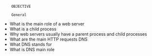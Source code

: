 		OBJECTIVE

		General
* What is the main role of a web server
* What is a child process
* Why web servers usually have a parent process and child processes
* What are the main HTTP requests
		DNS
* What DNS stands for
* What is DNS main role
